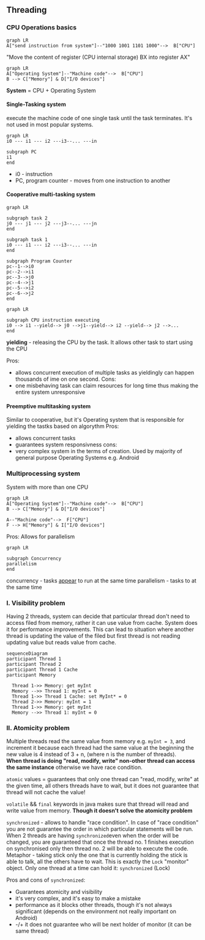 
## Threading


### CPU Operations basics

``` mermaid
graph LR
A["send instruction from system"]--"1000 1001 1101 1000"-->  B["CPU"]
```
"Move the content of register (CPU internal storage) BX into register AX"

``` mermaid
graph LR
A["Operating System"]--"Machine code"-->  B["CPU"]
B --> C["Memory"] & D["I/O devices"]
```

**System** = CPU + Operating System

#### Single-Tasking system
execute the machine code of one single task until the task terminates.
It's not used in most popular systems.

``` mermaid
graph LR
i0 --- i1 --- i2 ---i3--... ---in

subgraph PC
i1
end
```
- i0 - instruction
- PC, program counter - moves from one instruction to another

#### Cooperative multi-tasking system

``` mermaid
graph LR

subgraph task 2
j0 --- j1 --- j2 ---j3--... ---jn
end

subgraph task 1
i0 --- i1 --- i2 ---i3--... ---in
end

subgraph Program Counter
pc--1-->i0
pc--2-->i1
pc--3-->j0
pc--4-->j1
pc--5-->i2
pc--6-->j2
end
```
```mermaid
graph LR

subgraph CPU instruction executing 
i0 --> i1 --yield--> j0 -->j1--yield--> i2 --yield--> j2 -->...
end
```

**yielding** - releasing the CPU by the task. It allows other task to start using the CPU 

Pros:
- allows concurrent execution of multiple tasks as yieldingly can happen thousands of ime on one second.
Cons:
- one misbehaving task can claim resources for long time thus making the entire system unresponsive

#### Preemptive multitasking system
Similar to cooperative, but it's Operating system that is responsible for yielding the tastks based on algorythm
Pros:
- allows concurrent tasks
- guarantees system responsivness
cons:
- very complex system in the terms of creation. Used by majority of general purpose Operating Systems e.g. Android

### Multiprocessing system
System with more than one CPU

``` mermaid
graph LR
A["Operating System"]--"Machine code"-->  B["CPU"]
B --> C["Memory"] & D["I/O devices"]

A--"Machine code"-->  F["CPU"]
F --> H["Memory"] & I["I/O devices"]
```

Pros:
Allows for parallelism

```mermaid
graph LR

subgraph Concurrency
parallelism
end
```

concurrency - tasks <u>appear</u> to run at the same time
parallelism - tasks to at the same time

### I. Visibility problem

Having 2 threads, system can decide that particular thread don't need to access filed from memory, 
rather it can use value from cache. System does it for performance improvements.
This can lead to situation where another thread is updating the value of the filed
but first thread is not reading updating value but reads value from cache.

``` mermaid
sequenceDiagram
participant Thread 1
participant Thread 2
participant Thread 1 Cache
participant Memory

  Thread 1->> Memory: get myInt
  Memory -->> Thread 1: myInt = 0
  Thread 1->> Thread 1 Cache: set MyInt* = 0
  Thread 2->> Memory: myInt = 1
  Thread 1->> Memory: get myInt
  Memory -->> Thread 1: myInt = 0
```

### II. Atomicity problem

Multiple threads read the same value from memory e.g. `myInt = 3`,
and increment it because each thread had the same value at the beginning the new value is 4
instead of 3 + n, (where n is the number of threads).<br>
**When thread is doing "read, modify, write" non-other thread can access the same instance**
otherwise we have race condition.

`atomic` values = guarantees that only one thread can "read, modify, write" at the given time,
all others threads have to wait, but it does not guarantee that thread will not cache the value!

`volatile` && `final` keywords in java makes sure that thread will read and write value from memory.
**Though it doesn't solve the atomicity problem**

`synchronized` - allows to handle "race condition". 
In case of "race condition" you are not guarantee the order in which particular statements will be run.
When 2 threads are having `synchronized`even when the order will be changed,
you are guaranteed that once the thread no. 1 finishes execution on synchronised
only then thread no. 2 will be able to execute the code.
Metaphor - taking stick only the one that is currently holding the stick is able to talk, 
all the others have to wait. This is exactly the `Lock` "monitor" object. 
Only one thread at a time can hold it: `synchronized` (Lock)<br>

Pros and cons of `synchronized`:
- Guarantees atomicity and visibility
- it's very complex, and it's easy to make a mistake
- performance as it blocks other threads, though it's not always significant
(depends on the environment not really important on Android)
- -/+ it does not guarantee who will be next holder of monitor (it can be same thread)
